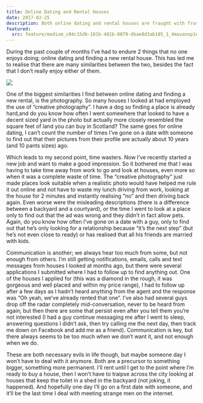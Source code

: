 ```yaml
---
title: Online Dating and Rental Houses
date: 2017-02-25
description: Both online dating and rental houses are fraught with frustration and disappointment, and it's even worse when you're going through both at the same time.
featured:
  src: feature/medium_c04c15db-181b-481b-8079-dbae0d3ab185_1_4mavannp1nmvwqqfd2ugbg.jpg
---
```


During the past couple of months I’ve had to endure 2 things that no one enjoys doing; online dating and finding a new rental house. This has led me to realise that there are many similarities between the two, besides the fact that I don’t really enjoy either of them.

![](/img/feature/medium_c04c15db-181b-481b-8079-dbae0d3ab185_1_4mavannp1nmvwqqfd2ugbg.jpg)

One of the biggest similarities I find between online dating and finding a new rental, is the photography. So many houses I looked at had employed the use of “creative photography”. I have a dog so finding a place is already hard,and do you know how often I went somewhere that looked to have a decent sized yard in the photo but actually more closely resembled the square feet of land you can buy in Scotland? The same goes for online dating, I can’t count the number of times I’ve gone on a date with someone to find out that their pictures from their profile are actually about 10 years (and 10 pants sizes) ago.

Which leads to my second point, time wasters. Now I’ve recently started a new job and want to make a good impression. So it bothered me that I was having to take time away from work to go and look at houses, even more so when it was a complete waste of time. The “creative photography” just made places look suitable when a realistic photo would have helped me rule it out online and not have to waste my lunch driving from work, looking at the house for 2 minutes and instantly realising “no” and then driving back again. Even worse were the misleading descriptions (there is a difference between a backyard and a courtyard), or the time I went to look at a place only to find out that the ad was wrong and they didn’t in fact allow pets. Again, do you know how often I’ve gone on a date with a guy, only to find out that he’s only looking for a relationship because “it’s the next step” (but he’s not even close to ready) or has realised that all his friends are married with kids.

Communication is another; we always hear too much from some, but not enough from others. I’m still getting notifications, emails, calls and text messages from houses I looked at months ago, but there were several applications I submitted where I had to follow up to find anything out. One of the houses I applied for (this was a diamond in the rough, it was gorgeous and well placed and within my price range), I had to follow up after a few days as I hadn’t heard anything from the agent and the response was “Oh yeah, we’ve already rented that one”. I’ve also had several guys drop off the radar completely mid-conversation, never to be heard from again; but then there are some that persist even after you tell them you’re not interested (I had a guy continue messaging me after I went to sleep, answering questions I didn’t ask, then try calling me the next day, then track me down on Facebook and add me as a friend). Communication is key, but there always seems to be too much when we don’t want it, and not enough when we do.

These are both necessary evils in life though, but maybe someone day I won’t have to deal with it anymore. Both are a precursor to something bigger, something more permanent. I’ll rent until I get to the point where I’m ready to buy a house, then I won’t have to traipse across the city looking at houses that keep the toilet in a shed in the backyard (not joking, it happened). And hopefully one day I’ll go on a first date with someone, and it’ll be the last time I deal with meeting strange men on the internet.

